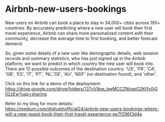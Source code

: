 # Airbnb-new-users-bookings
New users on Airbnb can book a place to stay in 34,000+ cities across 190+ countries. By accurately predicting where a new user will book their first travel experience, Airbnb can share more personalized content with their community, decrease the average time to first booking, and better forecast demand. 

So, given some details of a new user like demographic details, web session records and summary statistics, who has just signed up in the Airbnb platform, we want to predict in which country the new user will book into. There are 12 possible outcomes of the destination country: 'US', 'FR', 'CA', 'GB', 'ES', 'IT', 'PT', 'NL','DE', 'AU', 'NDF' (no destination found), and 'other'. 

Click on this link for a demo of the deployment: https://drive.google.com/drive/folders/137vV8pe_bwMCCZNzgpO2Kt1y0jG02zEw?usp=sharing

Refer to my blog for more details: https://medium.com/@shubhofficial24/airbnb-new-users-bookings-where-will-a-new-guest-book-their-first-travel-experience-ee7f296f3d4a


